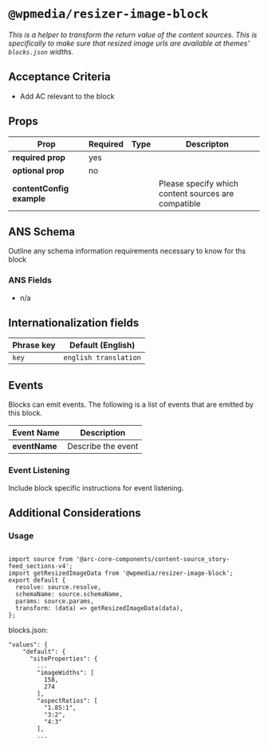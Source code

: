 # `@wpmedia/resizer-image-block`
_This is a helper to transform the return value of the content sources. This is specifically to make sure that resized image urls are available at themes' `blocks.json` widths._

## Acceptance Criteria
- Add AC relevant to the block

## Props
| **Prop** | **Required** | **Type** | **Descripton** |
|---|---|---|---|
| **required prop** | yes | | |
| **optional prop** | no | | |
| **contentConfig example** | | | Please specify which content sources are compatible |

## ANS Schema
Outline any schema information requirements necessary to know for ths block

### ANS Fields
- n/a

## Internationalization fields
| Phrase key | Default (English) |
|---|---|
|`key`|`english translation`|

## Events
Blocks can emit events. The following is a list of events that are emitted by this block.

| **Event Name** | **Description** |
|---|---|
| **eventName** | Describe the event |

### Event Listening
Include block specific instructions for event listening.

## Additional Considerations

### Usage

```

import source from '@arc-core-components/content-source_story-feed_sections-v4';
import getResizedImageData from '@wpmedia/resizer-image-block';
export default {
  resolve: source.resolve,
  schemaName: source.schemaName,
  params: source.params,
  transform: (data) => getResizedImageData(data),
};

```

blocks.json:

```
"values": {
    "default": {
      "siteProperties": {
        ...
        "imageWidths": [
          158,
          274
        ],
        "aspectRatios": [
          "1.85:1",
          "3:2",
          "4:3"
        ],
        ...

```
